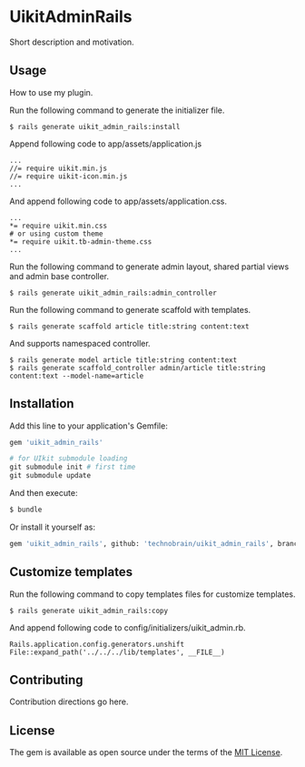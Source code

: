 # UikitAdminRails
Short description and motivation.

## Usage
How to use my plugin.

Run the following command to generate the initializer file.

```
$ rails generate uikit_admin_rails:install
```

Append following code to app/assets/application.js

```
...
//= require uikit.min.js
//= require uikit-icon.min.js
...
```

And append following code to app/assets/application.css.

```
...
*= require uikit.min.css
# or using custom theme
*= require uikit.tb-admin-theme.css
...
```
Run the following command to generate admin layout, shared partial views and admin base controller.

```
$ rails generate uikit_admin_rails:admin_controller
```

Run the following command to generate scaffold with templates.

```
$ rails generate scaffold article title:string content:text
```

And supports namespaced controller.

```
$ rails generate model article title:string content:text
$ rails generate scaffold_controller admin/article title:string content:text --model-name=article
```

## Installation
Add this line to your application's Gemfile:

```ruby
gem 'uikit_admin_rails'

# for UIkit submodule loading
git submodule init # first time
git submodule update
```

And then execute:
```bash
$ bundle
```

Or install it yourself as:

```bash
gem 'uikit_admin_rails', github: 'technobrain/uikit_admin_rails', branch: 'develop', submodules: true
```

## Customize templates
Run the following command to copy templates files for customize templates.

```
$ rails generate uikit_admin_rails:copy
```
And append following code to config/initializers/uikit_admin.rb.

```
Rails.application.config.generators.unshift File::expand_path('../../../lib/templates', __FILE__)
```

## Contributing
Contribution directions go here.

## License
The gem is available as open source under the terms of the [MIT License](http://opensource.org/licenses/MIT).

